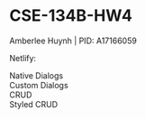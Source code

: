 # CSE-134B-HW4

Amberlee Huynh | PID: A17166059 

Netlify:

Native Dialogs<br>
Custom Dialogs<br>
CRUD<br>
Styled CRUD<br>

